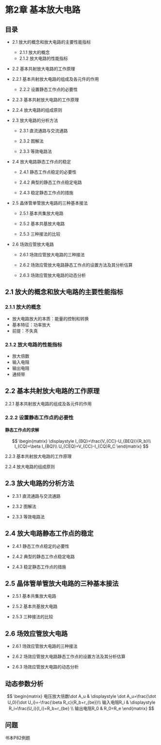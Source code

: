 # 第2章 基本放大电路

## 目录

- 2.1 放大的概念和放大电路的主要性能指标
  - 2.1.1 放大的概念
  - 2.1.2 放大电路的性能指标
- 2.2 基本共射放大电路的工作原理
- 2.2.1 基本共射放大电路的组成及各元件的作用
  - 2.2.2 设置静态工作点的必要性
  
- 2.2.3 基本共射放大电路的工作原理
  
- 2.2.4 放大电路的组成原则 
- 2.3 放大电路的分析方法 

  - 2.3.1 直流通路与交流通路 

  - 2.3.2 图解法

  - 2.3.3 等效电路法
- 2.4 放大电路静态工作点的稳定

  - 2.4.1 静态工作点稳定的必要性
  - 2.4.2 典型的静态工作点稳定电路

  - 2.4.3 稳定静态工作点的措施
- 2.5 晶体管单管放大电路的三种基本接法
  - 2.5.1 基本共集放大电路

  - 2.5.2 基本共基放大电路

  - 2.5.3 三种接法的比较
- 2.6 场效应管放大电路

  - 2.6.1 场效应管放大电路的三种接法

  - 2.6.2 场效应管放大电路静态工作点的设置方法及其分析估算

  - 2.6.3 场效应管放大电路的动态分析

## 2.1 放大的概念和放大电路的主要性能指标

### 2.1.1 放大的概念

- 放大电路放大的本质：能量的控制和转换
- 基本特征：功率放大
- 前提：不失真

### 2.1.2 放大电路的性能指标

- 放大倍数
- 输入电阻
- 输出电阻
- 通频带

## 2.2 基本共射放大电路的工作原理

2.2.1 基本共射放大电路的组成及各元件的作用

### 2.2.2 设置静态工作点的必要性

#### 静态工作点的求解

$$
\begin{matrix}
\displaystyle I_{BQ}=\frac{V_{CC}-U_{BEQ}}{R_b}\\
I_{CQ}=\beta I_{BQ}\\
U_{CEQ}=V_{CC}-I_{CQ}R_C
\end{matrix}
$$



2.2.3 基本共射放大电路的工作原理

2.2.4 放大电路的组成原则 

## 2.3 放大电路的分析方法 

- 2.3.1 直流通路与交流通路 

- 2.3.2 图解法

- 2.3.3 等效电路法

## 2.4 放大电路静态工作点的稳定

- 2.4.1 静态工作点稳定的必要性
- 2.4.2 典型的静态工作点稳定电路

- 2.4.3 稳定静态工作点的措施

## 2.5 晶体管单管放大电路的三种基本接法

- 2.5.1 基本共集放大电路

- 2.5.2 基本共基放大电路

- 2.5.3 三种接法的比较

## 2.6 场效应管放大电路

- 2.6.1 场效应管放大电路的三种接法

- 2.6.2 场效应管放大电路静态工作点的设置方法及其分析估算

- 2.6.3 场效应管放大电路的动态分析



## 动态参数分析

$$
\begin{matrix}
电压放大倍数\dot A_u  &  \displaystyle \dot A_u=\frac{\dot U_0}{\dot U_i}=-\frac{\beta R_c}{R_b+r_{be}}\\
输入电阻R_i  &  \displaystyle R_i=\frac{U_i}{I_i}=R_b+r_{be}  \\
输出电阻R_0  &   R_0=R_e
\end{matrix}
$$



## 问题

书本P82例题






